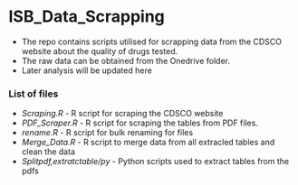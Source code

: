 # ISB_Data_Scrapping

* The repo contains scripts utilised for scrapping data from the CDSCO website about the quality of drugs tested.
* The raw data can be obtained from the Onedrive folder.
* Later analysis will be updated here
### List of files
* *Scraping.R* - R script for scraping the CDSCO website
* *PDF_Scraper.R* - R script for scraping the tables from PDF files.
* *rename.R* - R script for bulk renaming for files
*  *Merge_Data.R* - R script to merge data from all extracled tables and clean the data
*  *Splitpdf,extratctable/py* - Python scripts used to extract tables from the pdfs
